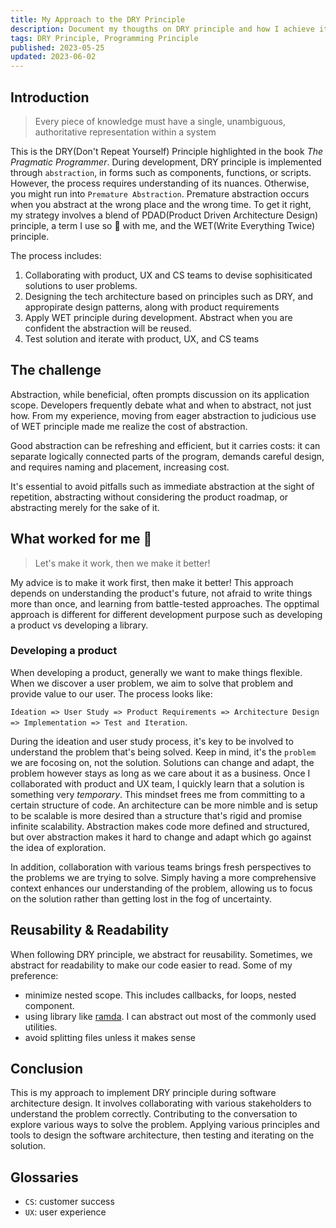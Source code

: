```yaml
---
title: My Approach to the DRY Principle
description: Document my thougths on DRY principle and how I achieve it
tags: DRY Principle, Programming Principle
published: 2023-05-25
updated: 2023-06-02
---
```


## Introduction

> Every piece of knowledge must have a single, unambiguous, authoritative representation within a system

This is the DRY(Don't Repeat Yourself) Principle highlighted in the book _The Pragmatic Programmer_. During development, DRY principle is implemented through `abstraction`, in forms such as components, functions, or scripts. However, the process requires understanding of its nuances. Otherwise, you might run into `Premature Abstraction`. Premature abstraction occurs when you abstract at the wrong place and the wrong time. To get it right, my strategy involves a blend of PDAD(Product Driven Architecture Design) principle, a term I use so 🐻 with me, and the WET(Write Everything Twice) principle.

The process includes:

1. Collaborating with product, UX and CS teams to devise sophisiticated solutions to user problems.
2. Designing the tech architecture based on principles such as DRY, and appropirate design patterns, along with product requirements
3. Apply WET principle during development. Abstract when you are confident the abstraction will be reused.
4. Test solution and iterate with product, UX, and CS teams

## The challenge

Abstraction, while beneficial, often prompts discussion on its application scope. Developers frequently debate what and when to abstract, not just how. From my experience, moving from eager abstraction to judicious use of WET principle made me realize the cost of abstraction.

Good abstraction can be refreshing and efficient, but it carries costs: it can separate logically connected parts of the program, demands careful design, and requires naming and placement, increasing cost.

It's essential to avoid pitfalls such as immediate abstraction at the sight of repetition, abstracting without considering the product roadmap, or abstracting merely for the sake of it.

## What worked for me 🔧

> Let's make it work, then we make it better!

My advice is to make it work first, then make it better! This approach depends on understanding the product's future, not afraid to write things more than once, and learning from battle-tested approaches. The opptimal approach is different for different development purpose such as developing a product vs developing a library.

### Developing a product

When developing a product, generally we want to make things flexible. When we discover a user problem, we aim to solve that problem and provide value to our user. The process looks like:

`Ideation => User Study => Product Requirements => Architecture Design => Implementation => Test and Iteration`.

During the ideation and user study process, it's key to be involved to understand the problem that's being solved. Keep in mind, it's the `problem` we are focosing on, not the solution. Solutions can change and adapt, the problem however stays as long as we care about it as a business. Once I collaborated with product and UX team, I quickly learn that a solution is something very _temporary_. This mindset frees me from committing to a certain structure of code. An architecture can be more nimble and is setup to be scalable is more desired than a structure that's rigid and promise infinite scalability. Abstraction makes code more defined and structured, but over abstraction makes it hard to change and adapt which go against the idea of exploration.

In addition, collaboration with various teams brings fresh perspectives to the problems we are trying to solve. Simply having a more comprehensive context enhances our understanding of the problem, allowing us to focus on the solution rather than getting lost in the fog of uncertainty.

## Reusability & Readability

When following DRY principle, we abstract for reusability. Sometimes, we abstract for readability to make our code easier to read. Some of my preference:

- minimize nested scope. This includes callbacks, for loops, nested component.
- using library like [ramda](https://ramdajs.com/). I can abstract out most of the commonly used utilities.
- avoid splitting files unless it makes sense

## Conclusion

This is my approach to implement DRY principle during software architecture design. It involves collaborating with various stakeholders to understand the problem correctly. Contributing to the conversation to explore various ways to solve the problem. Applying various principles and tools to design the software architecture, then testing and iterating on the solution.

## Glossaries

- `CS`: customer success
- `UX`: user experience
